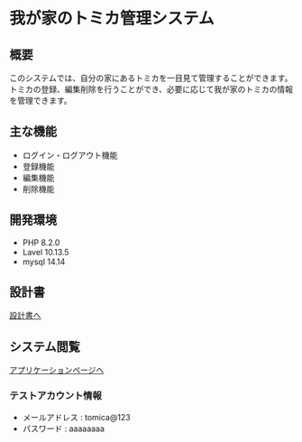 # 我が家のトミカ管理システム

## 概要
このシステムでは、自分の家にあるトミカを一目見て管理することができます。
トミカの登録、編集削除を行うことができ、必要に応じて我が家のトミカの情報を管理できます。

## 主な機能
- ログイン・ログアウト機能
- 登録機能
- 編集機能
- 削除機能

## 開発環境
- PHP 8.2.0
- Lavel 10.13.5
- mysql 14.14

## 設計書
[設計書へ](https://drive.google.com/drive/folders/1oAIpL49Xg5HsV99Asj_x_UJvfNpypGjo?hl=ja)

## システム閲覧
[アプリケーションページへ](https://item-management3-44128afc756f.herokuapp.com/login)

### テストアカウント情報

- メールアドレス : tomica@123
- パスワード : aaaaaaaa
